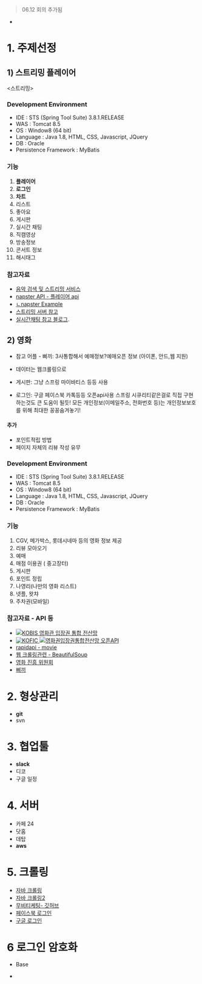 > 06.12 회의 추가됨

- 


# 1. 주제선정


## 1) 스트리밍 플레이어

<스트리밍>

### Development Environment

-   IDE : STS (Spring Tool Suite) 3.8.1.RELEASE
-   WAS : Tomcat 8.5
-   OS : Window8 (64 bit)
-   Language : Java 1.8, HTML, CSS, Javascript, JQuery
-   DB : Oracle 
-   Persistence Framework : MyBatis

### 기능

1. **플레이어**
2. **로그인**
3. **차트**
4. 리스트
5. 좋아요
6. 게시판
7. 실시간 채팅
8. 직캠영상
9. 방송정보
10. 콘서트 정보
11. 해시태그 
 
### 참고자료

- [음악 검색 및 스트리밍 서비스](https://github.com/kinayoon/Music-Searching-and-Streaming)
- [napster API - 플레이어 api](https://developer.napster.com/)
- [ㄴnapster Example](https://jsfiddle.net/napstercat/c4zczg6j/?utm_source=website&utm_medium=embed&utm_campaign=c4zczg6j)
- [스트리밍 서버 참고](http://aodis.egloos.com/m/5962812)
- [실시간채팅 참고 블로그](https://codevkr.tistory.com/58).


## 2) 영화

- 참고 어플 - 삐끼: 3사통합해서 예매정보?예매오픈 정보 (아이폰, 안드,웹 지원) 

- 데이터는 웹크롤링으로 
- 게시판: 그냥 스프링 마이바티스 등등 사용

- 로그인: 구글 페이스북 카톡등등 오픈api사용
스프링 시큐리티같은걸로 직접 구현하는것도 큰 도움이 될듯! 
모든 개인정보(이메일주소, 전화번호 등)는 개인정보보호를 위해 최대한 꽁꽁숨겨놓기!

#### 추가 
 - 포인트적립 방법
 - 페이지 자체의 리뷰 작성 유무



### Development Environment


-   IDE : STS (Spring Tool Suite) 3.8.1.RELEASE
-   WAS : Tomcat 8.5
-   OS : Window8 (64 bit)
-   Language : Java 1.8, HTML, CSS, Javascript, JQuery
-   DB : Oracle 
-   Persistence Framework : MyBatis


### 기능

1. CGV, 메가박스, 롯데시네마 등의 영화 정보 제공
2. 리뷰 모아오기
3. 예매
4. 매점 이용권 ( 중고장터)
5. 게시판
6. 포인트 정립
7. 나영리(나만의 영화 리스트)
8. 넷플, 왓챠
9. 주차권(모바일)


### 참고자료 - API 등
- [![KOBIS 영화관 입장권 통합 전산망](http://www.kobis.or.kr/kobis/web/comm/images/comm/logo_comm.png)](http://www.kobis.or.kr/kobis/business/mast/mvie/findOpenScheduleList.do)
- [ ![KOFIC](http://www.kobis.or.kr/kobisopenapi/web/images/common/logo.gif)  ![영화권입장권통합전산망 오픈API](http://www.kobis.or.kr/kobisopenapi/web/images/common/logo_sub.gif)](http://www.kobis.or.kr/kobisopenapi/homepg/apiservice/searchServiceInfo.do)
- [rapidapi - movie](https://rapidapi.com/collection/movie-apis)
- [웹 크롤링관련 - BeautifulSoup ](https://www.yceffort.kr/2018/11/05/web-crwaling-for-naver-movie/)
- [영화 진흥 위원회](https://www.kofic.or.kr/kofic/business/infm/introData.do)
- [삐끼](http://extmovie.maxmovie.com/xe/movietalk/16810353)

# 2. 형상관리
- **git**
- svn

# 3. 협업툴
- **slack**
- 디코
- 구글 일정

# 4. 서버

- 카페 24
- 닷홈
- 데탑
- **aws**



# 5. 크롤링

- [자바 크롤링](https://ktko.tistory.com/entry/JSOUP%EB%A1%9C-%EC%9E%90%EB%B0%94%EB%8F%84-%ED%81%AC%EB%A1%A4%EB%A7%81%EC%9D%B4-%EA%B0%80%EB%8A%A5%ED%95%98%EB%8B%A4)
- [자바 크롤링2](https://ospetabyte.tistory.com/275)
- [무비티케팅- 깃허브](https://github.com/hhk2745/SpringProject_Movie-Ticketing-Site)
- [페이스북 로그인](https://gdtbgl93.tistory.com/75?category=786675)
- [구글 로그인](https://gdtbgl93.tistory.com/73?category=786675)


# 6 로그인 암호화

- Base


- 
<!--stackedit_data:
eyJoaXN0b3J5IjpbMTIyNTAzNDExNywyNTM4NjA5MDIsLTEzOT
A0NzQ5MjAsLTI4OTIwMjc5OV19
-->